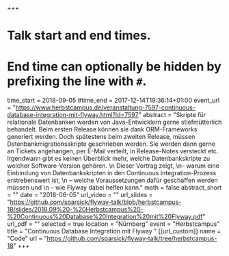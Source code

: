 +++
# Talk start and end times.
# End time can optionally be hidden by prefixing the line with `#`.
time_start = 2018-09-05
#time_end = 2017-12-14T19:36:14+01:00
event_url = "https://www.herbstcampus.de/veranstaltung-7597-continuous-database-integration-mit-flyway.html?id=7597"
abstract = "Skripte für relationale Datenbanken werden von Java-Entwicklern gerne stiefmütterlich behandelt. Beim ersten Release können sie dank ORM-Frameworks generiert werden. Doch spätestens beim zweiten Release, müssen Datenbankmigrationsskripte geschrieben werden. Sie werden dann gerne an Tickets angehangen, per E-Mail verteilt, in Release-Notes versteckt etc. Irgendwann gibt es keinen Überblick mehr, welche Datenbankskripte zu welcher Software-Version gehören. \n Dieser Vortrag zeigt, \n– warum eine Einbindung von Datenbankskripten in den Continuous Integration-Prozess erstrebenswert ist, \n – welche Voraussetzungen dafür geschaffen werden müssen und \n – wie Flyway dabei helfen kann."
math = false
abstract_short = ""
date = "2018-06-05"
url_video = ""
url_slides = "https://github.com/sparsick/flyway-talk/blob/herbstcampus-18/slides/2018.09%20-%20Herbstcampus%20-%20Continuous%20Database%20Integration%20mit%20Flyway.pdf"
url_pdf = ""
selected = true
location = "Nürnberg"
event = "Herbstcampus"
title = "Continuous Database Integration mit Flyway "
[[url_custom]]
name = "Code"
url = "https://github.com/sparsick/flyway-talk/tree/herbstcampus-18"
+++

